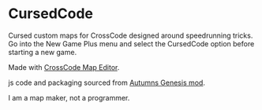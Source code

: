 # CursedCode
Cursed custom maps for CrossCode designed around speedrunning tricks. Go into the New Game Plus menu and select the CursedCode option before starting a new game.

Made with [CrossCode Map Editor](https://github.com/CCDirectLink/crosscode-map-editor).

js code and packaging sourced from [Autumns Genesis mod](https://github.com/Hsifnus/autumns-genesis).

I am a map maker, not a programmer.
